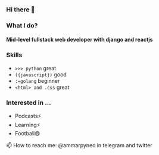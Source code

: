 ### Hi there 👋

### What I do?

#### Mid-level fullstack web developer with django and reactjs 

### Skills
- `>>> python`  great
- `({javascript})` good
- `:=golang`    beginner
- `<html> and .css` great

### Interested in ...
- Podcasts⚡
- Learning⚡
- Football😄

📫 How to reach me: @ammarpyneo in telegram and twitter

<!--
**ammarsalahi/ammarsalahi** is a ✨ _special_ ✨ repository because its `README.md` (this file) appears on your GitHub profile.

Here are some ideas to get you started:

- 🔭 I’m currently working on ...
- 🌱 I’m currently learning ...
- 👯 I’m looking to collaborate on ...
- 🤔 I’m looking for help with ...
- 💬 Ask me about ...
- 📫 How to reach me: ...
- 😄 Pronouns: ...
- ⚡ Fun fact: ...
-->
